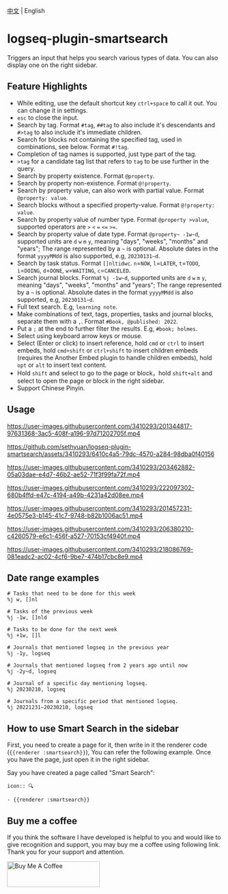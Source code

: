 [中文](README.md) | English

# logseq-plugin-smartsearch

Triggers an input that helps you search various types of data. You can also display one on the right sidebar.

## Feature Highlights

- While editing, use the default shortcut key `ctrl+space` to call it out. You can change it in settings.
- `esc` to close the input.
- Search by tag. Format `#tag`, `##tag` to also include it's descendants and `#>tag` to also include it's immediate children.
- Search for blocks not containing the specified tag, used in combinations, see below. Format `#!tag`.
- Completion of tag names is supported, just type part of the tag.
- `>tag` for a candidate tag list that refers to `tag` to be use further in the query.
- Search by property existence. Format `@property`.
- Search by property non-existence. Format `@!property`.
- Search by property value, can also work with partial value. Format `@property: value`.
- Search blocks without a specified property-value. Format `@!property: value`.
- Search by property value of number type. Format `@property >value`, supported operators are `>` `<` `=` `<=` `>=`.
- Search by property value of date type. Format `@property~ -1w~d`, supported units are `d` `w` `m` `y`, meaning "days", "weeks", "months" and "years"; The range represented by a `~` is optional. Absolute dates in the format `yyyyMMdd` is also supported, e.g, `20230131~d`.
- Search by task status. Format `[]nltidwc`. `n`=`NOW`, `l`=`LATER`, `t`=`TODO`, `i`=`DOING`, `d`=`DONE`, `w`=`WAITING`, `c`=`CANCELED`.
- Search journal blocks. Format `%j -1w~d`, supported units are `d` `w` `m` `y`, meaning "days", "weeks", "months" and "years"; The range represented by a `~` is optional. Absolute dates in the format `yyyyMMdd` is also supported, e.g, `20230131~d`.
- Full text search. E.g, `learning note`.
- Make combinations of text, tags, properties, tasks and journal blocks, separate them with a `,`. Format `#Book, @published: 2022`.
- Put a `;` at the end to further filter the results. E.g, `#book; holmes`.
- Select using keyboard arrow keys or mouse.
- Select (Enter or click) to insert reference, hold `cmd` or `ctrl` to insert embeds, hold `cmd+shift` or `ctrl+shift` to insert children embeds (requires the Another Embed plugin to handle children embeds), hold `opt` or `alt` to insert text content.
- Hold `shift` and select to go to the page or block，hold `shift+alt` and select to open the page or block in the right sidebar.
- Support Chinese Pinyin.

## Usage

https://user-images.githubusercontent.com/3410293/201344817-97631368-3ac5-408f-a196-97d71202705f.mp4

https://github.com/sethyuan/logseq-plugin-smartsearch/assets/3410293/6410c4a5-79dc-4570-a284-98dba0f40156

https://user-images.githubusercontent.com/3410293/203462882-05a03dae-e4d7-46b2-ae52-71f3f99fa72f.mp4

https://user-images.githubusercontent.com/3410293/222097302-680b4ffd-e47c-4194-a49b-4231a42d08ee.mp4

https://user-images.githubusercontent.com/3410293/201457231-4e0575e3-b145-41c7-9748-b82b1006ac51.mp4

https://user-images.githubusercontent.com/3410293/206380210-c4260579-e6c1-456f-a527-70153cf4940f.mp4

https://user-images.githubusercontent.com/3410293/218086769-081eadc2-ac02-4cf6-9be7-474b17cbc8e9.mp4

## Date range examples

```
# Tasks that need to be done for this week
%j w, []nl

# Tasks of the previous week
%j -1w, []nld

# Tasks to be done for the next week
%j +1w, []l

# Journals that mentioned logseq in the previous year
%j -1y, logseq

# Journals that mentioned logseq from 2 years ago until now
%j -2y~d, logseq

# Journal of a specific day mentioning logseq.
%j 20230210, logseq

# Journals from a specific period that mentioned logseq.
%j 20221231~20230210, logseq
```

## How to use Smart Search in the sidebar

First, you need to create a page for it, then write in it the renderer code (`{{renderer :smartsearch}}`), You can refer the following example. Once you have the page, just open it in the right sidebar.

Say you have created a page called "Smart Search":

```
icon:: 🔍

- {{renderer :smartsearch}}
```

## Buy me a coffee

If you think the software I have developed is helpful to you and would like to give recognition and support, you may buy me a coffee using following link. Thank you for your support and attention.

<a href="https://www.buymeacoffee.com/sethyuan" target="_blank"><img src="https://cdn.buymeacoffee.com/buttons/v2/default-blue.png" alt="Buy Me A Coffee" style="height: 60px !important;width: 217px !important;" ></a>
